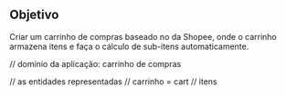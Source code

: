 ## Objetivo

Criar um carrinho de compras baseado no da Shopee, onde o carrinho armazena itens e faça o cálculo de sub-itens automaticamente.

// dominio da aplicação: carrinho de compras

// as entidades representadas
// carrinho = cart
// itens
